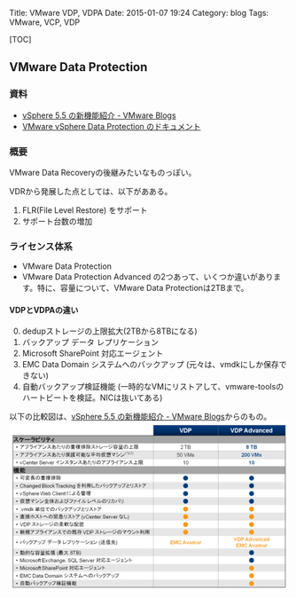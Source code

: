 Title: VMware VDP, VDPA
Date: 2015-01-07 19:24
Category: blog
Tags: VMware, VCP, VDP

[TOC]

## VMware Data Protection
### 資料
- [vSphere 5.5 の新機能紹介 - VMware Blogs](http://blogs.vmware.com/jp-cim/2013/12/vsphere-55-vdpa.html)
- [VMware vSphere Data Protection のドキュメント](http://www.vmware.com/jp/support/support-resources/pubs/vdr_pubs)

### 概要
VMware Data Recoveryの後継みたいなものっぽい。

VDRから発展した点としては、以下があある。

1. FLR(File Level Restore) をサポート
2. サポート台数の増加

### ライセンス体系

- VMware Data Protection
- VMware Data Protection Advanced
の2つあって、いくつか違いがあります。特に、容量について、VMware Data Protectionは2TBまで。

#### VDPとVDPAの違い
0. dedupストレージの上限拡大(2TBから8TBになる)
1. バックアップ データ レプリケーション
2. Microsoft SharePoint 対応エージェント
3. EMC Data Domain システムへのバックアップ (元々は、vmdkにしか保存できない)
4. 自動バックアップ検証機能 (一時的なVMにリストアして、vmware-toolsのハートビートを検証。NICは抜いてある)

以下の比較図は、[vSphere 5.5 の新機能紹介 - VMware Blogs](http://blogs.vmware.com/jp-cim/2013/12/vsphere-55-vdpa.html)からのもの。
![VDP と VDPAの違いの表](/images/2014/vpd_vdpa.png)


